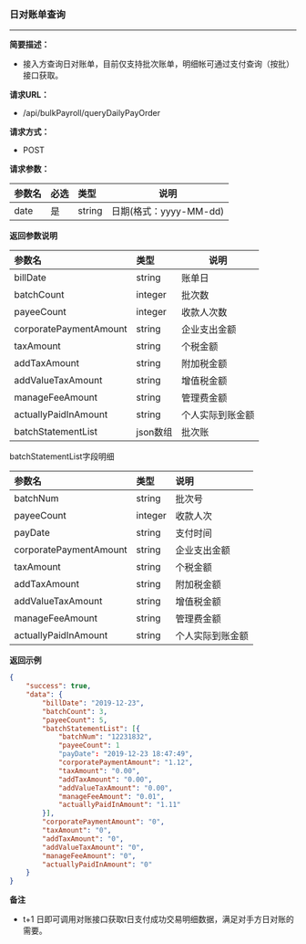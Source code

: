 ### 日对账单查询

---

**简要描述：**

* 接入方查询日对账单，目前仅支持批次账单，明细帐可通过支付查询（按批）接口获取。

**请求URL：**

* /api/bulkPayroll/queryDailyPayOrder

**请求方式：**

* POST 

**请求参数：**

| 参数名 | 必选 | 类型 | 说明 |
| :--- | :--- | :--- | --- |
| date | 是 | string | 日期\(格式：yyyy-MM-dd\) |

**返回参数说明**

| 参数名 | 类型 | 说明 |
| :--- | :--- | --- |
| billDate | string | 账单日 |
| batchCount | integer | 批次数 |
| payeeCount | integer | 收款人次数 |
| corporatePaymentAmount | string | 企业支出金额 |
| taxAmount | string | 个税金额 |
| addTaxAmount | string | 附加税金额 |
| addValueTaxAmount | string | 增值税金额 |
| manageFeeAmount | string | 管理费金额 |
| actuallyPaidInAmount | string | 个人实际到账金额 |
| batchStatementList | json数组 | 批次账 |

batchStatementList字段明细

| 参数名 | 类型 | 说明 |
| :--- | :--- | :--- |
| batchNum | string | 批次号 |
| payeeCount | integer | 收款人次 |
| payDate | string | 支付时间 |
| corporatePaymentAmount | string | 企业支出金额 |
| taxAmount | string | 个税金额 |
| addTaxAmount | string | 附加税金额 |
| addValueTaxAmount | string | 增值税金额 |
| manageFeeAmount | string | 管理费金额 |
| actuallyPaidInAmount | string | 个人实际到账金额 |

**返回示例**

```json
{
    "success": true,
    "data": {
        "billDate": "2019-12-23",
        "batchCount": 3,
        "payeeCount": 5,
        "batchStatementList": [{
            "batchNum": "12231832",
            "payeeCount": 1
            "payDate": "2019-12-23 18:47:49",
            "corporatePaymentAmount": "1.12",
            "taxAmount": "0.00",
            "addTaxAmount": "0.00",
            "addValueTaxAmount": "0.00",
            "manageFeeAmount": "0.01",
            "actuallyPaidInAmount": "1.11"
        }],
        "corporatePaymentAmount": "0",
        "taxAmount": "0",
        "addTaxAmount": "0",
        "addValueTaxAmount": "0",
        "manageFeeAmount": "0",
        "actuallyPaidInAmount": "0"
    }
}
```

**备注**

* t+1 日即可调用对账接口获取t日支付成功交易明细数据，满足对手方日对账的需要。



